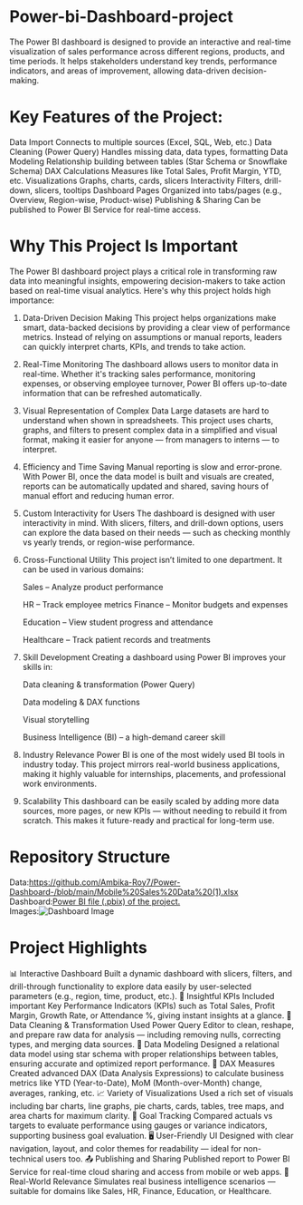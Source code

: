 # Power-bi-Dashboard-project
The Power BI dashboard is designed to provide an interactive and real-time visualization of sales performance across different regions, products, and time periods. It helps stakeholders understand key trends, performance indicators, and areas of improvement, allowing data-driven decision-making.
 
 # Key Features of the Project:



Data Import	Connects to multiple sources (Excel, SQL, Web, etc.)
Data Cleaning (Power Query)	Handles missing data, data types, formatting
Data Modeling	Relationship building between tables (Star Schema or Snowflake Schema)
DAX Calculations	Measures like Total Sales, Profit Margin, YTD, etc.
Visualizations	Graphs, charts, cards, slicers
Interactivity	Filters, drill-down, slicers, tooltips
Dashboard Pages	Organized into tabs/pages (e.g., Overview, Region-wise, Product-wise)
Publishing & Sharing	Can be published to Power BI Service for real-time access.

 # Why This Project Is Important
The Power BI dashboard project plays a critical role in transforming raw data into meaningful insights, empowering decision-makers to take action based on real-time visual analytics. Here's why this project holds high importance:

 1. Data-Driven Decision Making
This project helps organizations make smart, data-backed decisions by providing a clear view of performance metrics. Instead of relying on assumptions or manual reports, leaders can quickly interpret charts, KPIs, and trends to take action.

 2. Real-Time Monitoring
The dashboard allows users to monitor data in real-time. Whether it's tracking sales performance, monitoring expenses, or observing employee turnover, Power BI offers up-to-date information that can be refreshed automatically.

 3. Visual Representation of Complex Data
Large datasets are hard to understand when shown in spreadsheets. This project uses charts, graphs, and filters to present complex data in a simplified and visual format, making it easier for anyone — from managers to interns — to interpret.

 4. Efficiency and Time Saving
Manual reporting is slow and error-prone. With Power BI, once the data model is built and visuals are created, reports can be automatically updated and shared, saving hours of manual effort and reducing human error.

 5. Custom Interactivity for Users
The dashboard is designed with user interactivity in mind. With slicers, filters, and drill-down options, users can explore the data based on their needs — such as checking monthly vs yearly trends, or region-wise performance.

 6. Cross-Functional Utility
    This project isn’t limited to one department. It can be used in various domains:

    Sales – Analyze product performance

    HR – Track employee metrics
    Finance – Monitor budgets and expenses

    Education – View student progress and attendance

    Healthcare – Track patient records and treatments

 7. Skill Development
    Creating a dashboard using Power BI improves your skills in:

    Data cleaning & transformation (Power Query)

    Data modeling & DAX functions

    Visual storytelling

    Business Intelligence (BI) – a high-demand career skill

 8. Industry Relevance
    Power BI is one of the most widely used BI tools in industry today. This project mirrors real-world business applications, making it highly valuable for internships,         placements, and professional work environments.

 9. Scalability
    This dashboard can be easily scaled by adding more data sources, more pages, or new KPIs — without needing to rebuild it from scratch. This makes it future-ready and         practical for long-term use.

 # Repository Structure
 Data:https://github.com/Ambika-Roy7/Power-Dashboard-/blob/main/Mobile%20Sales%20Data%20(1).xlsx <br/>
 Dashboard:[Power BI file (.pbix) of the project.](https://github.com/Ambika-Roy7/Power-Dashboard-/blob/main/Dashboard.pbix) <br/>
 Images:![Dashboard Image](https://github.com/user-attachments/assets/ca767623-006f-44dd-809d-65b30196efb9)

 


 # Project Highlights

📊 Interactive Dashboard	Built a dynamic dashboard with slicers, filters, and drill-through functionality to explore data easily by user-selected parameters (e.g., region, time, product, etc.).
🧠 Insightful KPIs	Included important Key Performance Indicators (KPIs) such as Total Sales, Profit Margin, Growth Rate, or Attendance %, giving instant insights at a glance.
📌 Data Cleaning & Transformation	Used Power Query Editor to clean, reshape, and prepare raw data for analysis — including removing nulls, correcting types, and merging data sources.
🔗 Data Modeling	Designed a relational data model using star schema with proper relationships between tables, ensuring accurate and optimized report performance.
📐 DAX Measures	Created advanced DAX (Data Analysis Expressions) to calculate business metrics like YTD (Year-to-Date), MoM (Month-over-Month) change, averages, ranking, etc.
📈 Variety of Visualizations	Used a rich set of visuals including bar charts, line graphs, pie charts, cards, tables, tree maps, and area charts for maximum clarity.
🎯 Goal Tracking	Compared actuals vs targets to evaluate performance using gauges or variance indicators, supporting business goal evaluation.
🖥️ User-Friendly UI	Designed with clear navigation, layout, and color themes for readability — ideal for non-technical users too.
📤 Publishing and Sharing	Published report to Power BI Service for real-time cloud sharing and access from mobile or web apps.
💼 Real-World Relevance	Simulates real business intelligence scenarios — suitable for domains like Sales, HR, Finance, Education, or Healthcare.












